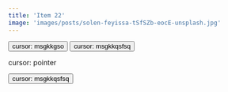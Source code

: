 ```yaml
---
title: 'Item 22'
image: 'images/posts/solen-feyissa-tSfSZb-eocE-unsplash.jpg'
---
```


<button class="copyable button-30" role="button">cursor: msgkkgso</button>
<button class="copyable button-30" role="button">cursor: msgkkqsfsq</button>
<p>cursor: pointer</p>
<button class="copyable button-30" role="button">cursor: msgkkqsfsq</button>
